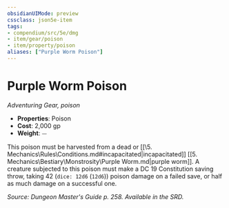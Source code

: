 ```yaml
---
obsidianUIMode: preview
cssclass: json5e-item
tags:
- compendium/src/5e/dmg
- item/gear/poison
- item/property/poison
aliases: ["Purple Worm Poison"]
---
```

# Purple Worm Poison
*Adventuring Gear, poison*  

- **Properties**: Poison
- **Cost**: 2,000 gp
- **Weight**: ⏤

This poison must be harvested from a dead or [[\5. Mechanics\Rules\Conditions.md#incapacitated|incapacitated]] [[5. Mechanics\Bestiary\Monstrosity\Purple Worm.md|purple worm]]. A creature subjected to this poison must make a DC 19 Constitution saving throw, taking 42 (`dice: 12d6` (`12d6`)) poison damage on a failed save, or half as much damage on a successful one.

*Source: Dungeon Master's Guide p. 258. Available in the SRD.*